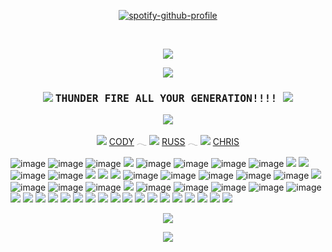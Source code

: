 <div align="center">
 
 [![spotify-github-profile](https://spotify-github-profile.kittinanx.com/api/view?uid=rm9u415c3794wmoj70i0k6xfl&cover_image=true&theme=novatorem&show_offline=false&background_color=121212&interchange=false&bar_color_cover=false&bar_color=ff0000)](https://spotify-github-profile.kittinanx.com/api/view?uid=rm9u415c3794wmoj70i0k6xfl&redirect=true)
 
 
 </div>

 <br>
 
 <p align="center">
  <img src="https://gifcity.carrd.co/assets/images/gallery40/0a24ec5b.gif?v=9133a0c8">
</p>
<p align="center">
<img src="https://horrorgifs.neocities.org/gifs/Skeleton/Skeleton%20(14).gif"/>
<h3 align="center"> <img src="https://gifcity.carrd.co/assets/images/gallery01/d2a0c4a5.gif?v=9133a0c8">  <samp> THUNDER FIRE ALL YOUR GENERATION!!!! </samp><img src="https://gifcity.carrd.co/assets/images/gallery31/a3e8ff2d.gif?v=9133a0c8"> </h4>
  <p align="center">
<img src="https://gifcity.carrd.co/assets/images/gallery47/65cbe5d6.gif?v=9133a0c8"/>
</p>
  <p align="center">
   <img src="https://gifcity.carrd.co/assets/images/gallery03/32e9614e.gif?v=e3c0bc0f"/> <a href="https://github.com/neurozoned">CODY</a> 𓂃
<img src="https://gifcity.carrd.co/assets/images/gallery04/a7b9da43.gif?v=e3c0bc0f"/> <a href="https://github.com/NightVisionGoggles">RUSS</a> 𓂃
<img src="https://gifcity.carrd.co/assets/images/gallery02/67a77f76.gif?v=e3c0bc0f"/> <a href="https://github.com/dogsoldiers">CHRIS</a> 

  
![image](https://gifcity.carrd.co/assets/images/gallery14/fb1793ce.gif?v=52814815)
![image](https://gifcity.carrd.co/assets/images/gallery14/7de1ed7b.gif?v=52814815)
![image](https://gifcity.carrd.co/assets/images/gallery14/cb145846.gif?v=52814815)
![](https://adriansblinkiecollection.neocities.org/a44.gif)
![image](https://gifcity.carrd.co/assets/images/gallery93/5bf5532c.gif?v=26dffab5)
![image](https://1p2p3.carrd.co/assets/images/gallery06/9a77ff5d_original.gif?v=7eefcab1)
![image](https://gifcity.carrd.co/assets/images/gallery14/995dfe7d.gif?v=26dffab5)
![image](https://gifcity.carrd.co/assets/images/gallery93/84dc16fa.gif?v=26dffab5)
![](https://adriansblinkiecollection.neocities.org/v26.gif)
![](https://adriansblinkiecollection.neocities.org/b/trogdor.gif)
![image](https://nustufff.carrd.co/assets/images/gallery05/22385aa0.gif?v=5bcf7cb9)
![image](https://nustufff.carrd.co/assets/images/gallery10/e21cef2e.gif?v=5bcf7cb9)
![](https://alienship.tripod.com/AlienCenter/Families/Blinkie/Other/alienlovemachine.gif)
![](https://adriansblinkiecollection.neocities.org/k38.gif)
![](https://adriansblinkiecollection.neocities.org/k9.gif)
![image](https://nustufff.carrd.co/assets/images/gallery10/f4b32c67.gif?v=5bcf7cb9)
![image](https://nustufff.carrd.co/assets/images/gallery01/1425617a.gif?v=5bcf7cb9)
![image](https://ugleeblinkie.carrd.co/assets/images/image66.gif?v01485035087951)
![image](https://gifcity.carrd.co/assets/images/gallery14/a66d9c92.gif?v=52814815)
![image](https://koinuko.pink/mygraphics/blinkies/adultswim.gif)
![](https://blinki.es/blinkies/mom/march-baby.gif)
![image](https://nustufff.carrd.co/assets/images/gallery02/b429cd38.gif?v=5bcf7cb9)
![image](https://nustufff.carrd.co/assets/images/gallery04/91213aaa.gif?v=5bcf7cb9)
![image](https://nustufff.carrd.co/assets/images/gallery28/0050fd4d.gif?v=5bcf7cb9)
![](https://i.imgur.com/tJSLnq2.gif)
![image](https://nustufff.carrd.co/assets/images/gallery21/d1300185.gif?v=5bcf7cb9)
![image](https://nustufff.carrd.co/assets/images/gallery10/39e17e77.gif?v=5bcf7cb9)
![image](https://nustufff.carrd.co/assets/images/gallery08/5868935f.gif?v=5bcf7cb9)
![image](https://64.media.tumblr.com/d0e84b6c1a9cf805dc7e4fa6bb6d91fb/0b1ab1662ed45859-fd/s250x400/2e6d568e0447d76565506da5341eb43281d56f5d.gif)
![image](https://funshinesblinkies.carrd.co/assets/images/gallery01/be610514.gif?v=faca5e6c)
![](https://64.media.tumblr.com/dbc497ec9ac6c22810415699f93f1ee0/66f8bee48421ca35-ae/s250x400/2537b08e6045dd0590c30069ff2d7a0ac079a21f.gif)
![](https://adriansblinkiecollection.neocities.org/w10.gif)
![](https://adriansblinkiecollection.neocities.org/y46.gif)
![](https://adriansblinkiecollection.neocities.org/b41.gif)
![](https://adriansblinkiecollection.neocities.org/d34.gif)
![](https://gifcity.carrd.co/assets/images/gallery23/e639c77d.gif?v=9133a0c8)
![](https://gifcity.carrd.co/assets/images/gallery14/d659f31b.gif?v=9133a0c8)
![](https://adriansblinkiecollection.neocities.org/x25.gif)
![](https://gifcity.carrd.co/assets/images/gallery24/a65e4188.gif?v=9133a0c8)
![](https://pix.crd.co/assets/images/gallery09/c26b14f7_original.gif?v=95dd3781)
![](https://gifcity.carrd.co/assets/images/gallery18/3c5008c4.gif?v=9133a0c8)
![](https://gifcity.carrd.co/assets/images/gallery180/21c514ff.gif?v=9133a0c8)
![](https://gifcity.carrd.co/assets/images/gallery165/7e4c5b66.gif?v=9133a0c8)
![](https://gifcity.carrd.co/assets/images/gallery24/a9dace8a.gif?v=9133a0c8)
![](https://i.postimg.cc/QCks1z8f/eviltrans.gif)
![](https://i.postimg.cc/XNwnRrf9/slasher.gif)
![](https://i.postimg.cc/4NsXsXPq/psych.gif)
![](https://gifcity.carrd.co/assets/images/gallery15/3a7957e7.gif?v=9133a0c8)
</p>

 </p>
  <p align="center">
  <img src="https://gifcity.carrd.co/assets/images/gallery40/0a24ec5b.gif?v=9133a0c8">
</p>

<p align="center">
<img src="https://i.postimg.cc/nLKR1tbb/tumblr-static-d927i6fwp1s8k8o80osog8c4s.gif">
  </p>

